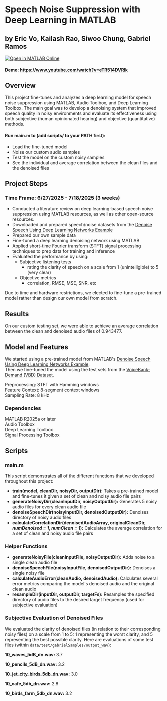 # Speech Noise Suppression with Deep Learning in MATLAB
## by Eric Vo, Kailash Rao, Siwoo Chung, Gabriel Ramos
[![Open in MATLAB Online](https://www.mathworks.com/images/responsive/global/open-in-matlab-online.svg)](https://matlab.mathworks.com/open/github/v1?repo=eric-vo/mathworks-noise-suppression&file=scripts/main.m)

#### Demo: https://www.youtube.com/watch?v=eTR514DVRlk

## Overview
This project fine-tunes and analyzes a deep learning model for speech noise suppression using MATLAB, Audio Toolbox, and Deep Learning Toolbox. The main goal was to develop a denoising system that improved speech quality in noisy environments and evaluate its effectiveness using both subjective (human opinionated hearing) and objective (quantitative) methods.

#### Run main.m to (add scripts/ to your PATH first):
- Load the fine-tuned model
- Noise our custom audio samples
- Test the model on the custom noisy samples
- See the individual and average correlation between the clean files and the denoised files

## Project Steps
### Time Frame: 6/27/2025 - 7/18/2025 (3 weeks)
- Conducted a literature review on deep learning-based speech noise suppression using MATLAB resources, as well as other open-source resources. <br>
- Downloaded and prepared speech/noise datasets from the [Denoise Speech Using Deep Learning Networks Example](https://www.mathworks.com/help/audio/ug/denoise-speech-using-deep-learning-networks.html)
- Prepared our own sample data
- Fine-tuned a deep learning denoising network using MATLAB <br>
- Applied short-time Fourier transform (STFT) signal processing techniques to prep data for training and inference <br>
- Evaluated the performance by using:
    - Subjective listening tests
        - rating the clarity of speech on a scale from 1 (unintelligible) to 5 (very clear)
    - Objective metrics
        - correlation, RMSE, MSE, SNR, etc

Due to time and hardware restrictions, we elected to fine-tune a pre-trained model rather than design our own model from scratch.

## Results
On our custom testing set, we were able to achieve an average correlation between the clean and denoised audio files of 0.943477.

## Model and Features
We started using a pre-trained model from MATLAB's [Denoise Speech Using Deep Learning Networks Example](https://www.mathworks.com/help/audio/ug/denoise-speech-using-deep-learning-networks.html). <br>
Then we fine-tuned the model using the test sets from the [VoiceBank-Demand (VBD) Dataset](https://datashare.ed.ac.uk/handle/10283/1942).

Preprocessing: STFT with Hamming windows <br>
Feature Context: 8-segment context windows <br>
Sampling Rate: 8 kHz <br>

### Dependencies
MATLAB R2025a or later <br>
Audio Toolbox <br>
Deep Learning Toolbox <br>
Signal Processing Toolbox <br>

## Scripts

### main.m
This script demonstrates all of the different functions that we developed throughout this project:
- **train(model, cleanDir, noisyDir, outputDir):** Takes a pre-trained model and fine-tunes it given a set of clean and noisy audio file pairs
- **generateNoisyDir(cleanInputDir, noisyOutputDir):** Generates 5 noisy audio files for every clean audio file
- **denoiseSpeechDir(noisyInputDir, denoisedOutputDir):** Denoises directory of noisy audio files
- **calculateCorrelationDir(denoisedAudioArray, originalCleanDir, *numDenoised = 1*, *numClean = 1*):** Calculates the average correlation for a set of clean and noisy audio file pairs

### Helper Functions
- **generateNoisyFile(cleanInputFile, noisyOutputDir):** Adds noise to a single clean audio file
- **denoiseSpeechFile(noisyInputFile, denoisedOutputDir):** Denoises a single noisy file
- **calculateAudioError(cleanAudio, denoisedAudio):** Calculates several error metrics comparing the model's denoised audio and the original clean audio
- **resampleDir(inputDir, outputDir, targetFs):** Resamples the specified directory of audio files to the desired target frequency (used for subjective evaluation)


### Subjective Evaluation of Denoised Files
We evaluated the clarity of denoised files (in relation to their corresponding noisy files) on a scale from 1 to 5: 1 representing the worst clarity, and 5 representing the best possible clarity. Here are evaluations of some test files (within `data/test/gabrielSamples/output_wav`):

**10_waves_5dB_dn.wav:** 3.7

**10_pencils_5dB_dn.wav:** 3.2

**10_jet_city_birds_5db_dn.wav:** 3.0

**10_cafe_5db_dn.wav:** 2.8

**10_birds_farm_5db_dn.wav:** 3.2
